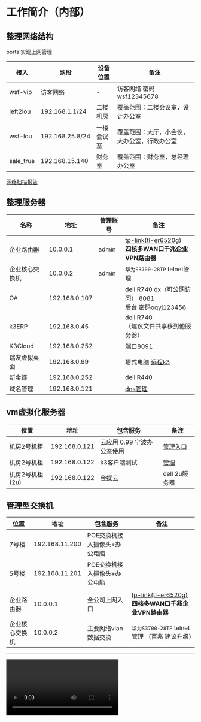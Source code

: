 # 工作简介（内部）



## 整理网络结构

portal实现上网管理



| 接入      | 网段            | 设备位置   | 备注                                         |
| --------- | --------------- | ---------- | -------------------------------------------- |
| wsf-vip   | 访客网络        | -          | 访客网络 密码wsf12345678                     |
| left2lou  | 192.168.1.1/24  | 二楼机房   | 覆盖范围：二楼会议室，设计办公室             |
| wsf-lou   | 192.168.25.8/24 | 一楼会议室 | 覆盖范围：大厅，小会议，大办公室，行政办公室 |
| sale_true | 192.168.15.140  | 财务室     | 覆盖范围：财务室，总经理办公室               |

[网络扫描报告](./%E6%89%AB%E6%8F%8F%E7%BB%93%E6%9E%9C.htm)

## 整理服务器



| 名称           | 地址          | 管理账号 | 备注                                                         |
| -------------- | ------------- | -------- | ------------------------------------------------------------ |
| 企业路由器     | 10.0.0.1      | admin    | [tp-link(tl-er6520g)](http://10.0.0.1/)<br />**四核多WAN口千兆企业VPN路由器** |
| 企业核心交换机 | 10.0.0.2      | admin    | `华为S3700-28TP` telnet管理                                  |
| OA             | 192.168.0.107 |          | dell R740 dx（可公网访问） 8081<br />[后台](http://oa.ouqiyj.com:8081/ouqi/admin/main.jsp)  密码oqyj123456 |
| k3ERP          | 192.168.0.45  |          | dell R740  <br/>（建议文件共享移到他服务器）                 |
| K3Cloud        | 192.168.0.252 |          | 端口8091                                                     |
| 瑞友虚拟桌面   | 192.168.0.99  |          | 塔式电脑   [远程k3](http://erp.ouqiyj.com:8005)              |
| 新金蝶         | 192.168.0.252 |          | dell R440                                                    |
| 域名管理       | 192.168.0.121 |          | [dns管理](http://192.168.0.101:3300/login.html)              |

## vm虚拟化服务器

| 位置            | 地址          | 包含服务                   | 备注                                    |
| --------------- | ------------- | -------------------------- | --------------------------------------- |
| 机房2号机柜     | 192.168.0.121 | 云应用 0.99 宁波办公室使用 | [管理入口](https://192.168.0.121:9090/) |
| 机房2号机柜     | 192.168.0.122 | k3客户端测试               | [管理](https://192.168.0.122:9090/)     |
| 机房2号机柜(2u) | 192.168.0.122 | 金蝶云                     | dell 2u服务器                           |

## 管理型交换机

| 位置           | 地址           | 包含服务                     | 备注                                                         |
| -------------- | -------------- | ---------------------------- | ------------------------------------------------------------ |
| 7号楼          | 192.168.11.200 | POE交换机接入摄像头+办公电脑 |                                                              |
| 5号楼          | 192.168.11.201 | POE交换机接入摄像头+办公电脑 |                                                              |
|                |                |                              |                                                              |
| 企业路由器     | 10.0.0.1       | 全公司上网入口               | [tp-link(tl-er6520g)](http://10.0.0.1/)<br />**四核多WAN口千兆企业VPN路由器** |
| 企业核心交换机 | 10.0.0.2       | 主要网络vlan数据交换         | `华为S3700-28TP` telnet管理 （百兆 建议升级）                |







------------------
<!-- webm格式 -->
<video id="video" controls=""  >
      <source id="webm" src="https://files.i1314.top/manim-ce.mp4" type="video/webm">
<ideos>